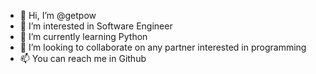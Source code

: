 - 👋 Hi, I’m @getpow
- 👀 I’m interested in Software Engineer
- 🌱 I’m currently learning Python
- 💞️ I’m looking to collaborate on any partner interested in programming
- 📫 You can reach me in Github

<!---
getpow/getpow is a ✨ special ✨ repository because its `README.md` (this file) appears on your GitHub profile.
You can click the Preview link to take a look at your changes.
--->
